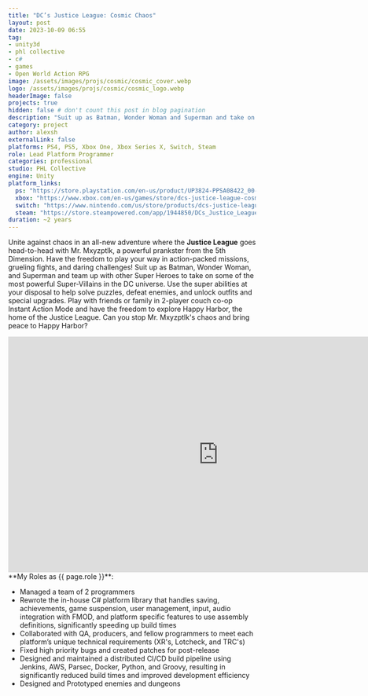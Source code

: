 ```yaml
---
title: "DC’s Justice League: Cosmic Chaos"
layout: post
date: 2023-10-09 06:55
tag: 
- unity3d
- phl collective
- c#
- games
- Open World Action RPG
image: /assets/images/projs/cosmic/cosmic_cover.webp
logo: /assets/images/projs/cosmic/cosmic_logo.webp
headerImage: false
projects: true
hidden: false # don't count this post in blog pagination
description: "Suit up as Batman, Wonder Woman and Superman and take on some of the most powerful Super-Villains in the DC universe with DC’s Justice League: Cosmic Chaos."
category: project
author: alexsh
externalLink: false
platforms: PS4, PS5, Xbox One, Xbox Series X, Switch, Steam
role: Lead Platform Programmer
categories: professional
studio: PHL Collective
engine: Unity
platform_links:
  ps: "https://store.playstation.com/en-us/product/UP3824-PPSA08422_00-JUSTICEBASEGAME1"
  xbox: "https://www.xbox.com/en-us/games/store/dcs-justice-league-cosmic-chaos/9nm1cjpxhc8k"
  switch: "https://www.nintendo.com/us/store/products/dcs-justice-league-cosmic-chaos-switch/"
  steam: "https://store.steampowered.com/app/1944850/DCs_Justice_League_Cosmic_Chaos/"
duration: ~2 years
---
```

Unite against chaos in an all-new adventure where the **Justice League** goes head-to-head with Mr. Mxyzptlk, a powerful prankster from the 5th Dimension. Have the freedom to play your way in action-packed missions, grueling fights, and daring challenges! Suit up as Batman, Wonder Woman, and Superman and team up with other Super Heroes to take on some of the most powerful Super-Villains in the DC universe. Use the super abilities at your disposal to help solve puzzles, defeat enemies, and unlock outfits and special upgrades. Play with friends or family in 2-player couch co-op Instant Action Mode and have the freedom to explore Happy Harbor, the home of the Justice League. Can you stop Mr. Mxyzptlk's chaos and bring peace to Happy Harbor?

<iframe width="854" height="480" src="https://www.youtube.com/embed/yoHG477IKOM" title="DC&#39;s Justice League: Cosmic Chaos - Launch Trailer | PS5 &amp; PS4 Games" frameborder="0" allow="accelerometer; autoplay; clipboard-write; encrypted-media; gyroscope; picture-in-picture; web-share" referrerpolicy="strict-origin-when-cross-origin" allowfullscreen></iframe>

<section id="my-roles"></section>
**My Roles as {{ page.role }}**:

- Managed a team of 2 programmers
- Rewrote the in-house C# platform library that handles saving, achievements, game suspension, user management, input, audio integration with FMOD, and platform specific features to use assembly definitions, significantly speeding up build times
- Collaborated with QA, producers, and fellow programmers to meet each platform’s unique technical requirements (XR's, Lotcheck, and TRC's)
- Fixed high priority bugs and created patches for post-release
- Designed and maintained a distributed CI/CD build pipeline using Jenkins, AWS, Parsec, Docker, Python, and Groovy, resulting in significantly reduced build times and improved development efficiency
- Designed and Prototyped enemies and dungeons